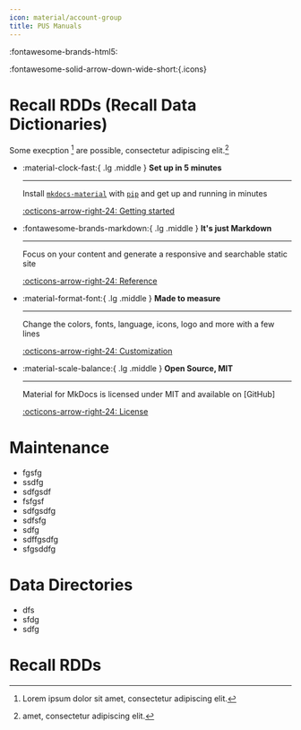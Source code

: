 ```yaml
---
icon: material/account-group
title: PUS Manuals
---
```


:fontawesome-brands-html5:

:fontawesome-solid-arrow-down-wide-short:{.icons}

# Recall RDDs (Recall Data Dictionaries)
Some execption [^1] are possible, consectetur adipiscing elit.[^2]


[^1]: Lorem ipsum dolor sit amet, consectetur adipiscing elit.
[^2]: amet, consectetur adipiscing elit.


<div class="grid cards" markdown>

-   :material-clock-fast:{ .lg .middle } __Set up in 5 minutes__

    ---

    Install [`mkdocs-material`](#) with [`pip`](#) and get up
    and running in minutes

    [:octicons-arrow-right-24: Getting started](#)

-   :fontawesome-brands-markdown:{ .lg .middle } __It's just Markdown__

    ---

    Focus on your content and generate a responsive and searchable static site

    [:octicons-arrow-right-24: Reference](#)

-   :material-format-font:{ .lg .middle } __Made to measure__

    ---

    Change the colors, fonts, language, icons, logo and more with a few lines

    [:octicons-arrow-right-24: Customization](#)

-   :material-scale-balance:{ .lg .middle } __Open Source, MIT__

    ---

    Material for MkDocs is licensed under MIT and available on [GitHub]

    [:octicons-arrow-right-24: License](#)

</div>

# Maintenance
- fgsfg
- ssdfg
- sdfgsdf
- fsfgsf
- sdfgsdfg
- sdfsfg
- sdfg
- sdffgsdfg
- sfgsddfg

# Data Directories
- dfs
- sfdg
- sdfg

# Recall RDDs